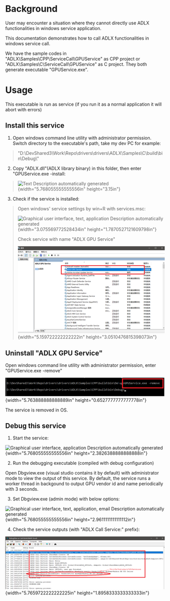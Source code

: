 <!--
# Copyright (c) 2021 - 2022 Advanced Micro Devices, Inc. All rights reserved.
#
#-------------------------------------------------------------------------------------------------
-->
# Background

User may encounter a situation where they cannot directly use ADLX
functionalities in windows service application.

This documentation demonstrates how to call ADLX functionalities in
windows service call.

We have the sample codes in
"ADLX\\Samples\\CPP\\ServiceCall\\GPUService" as CPP project or
"ADLX\\Samples\\C\\ServiceCall\\GPUService" as C project. They both
generate executable "GPUService.exe".

# Usage

This executable is run as service (if you run it as a normal application
it will abort with errors)

## Install this service

1)  Open windows command line utility with administrator permission.
    Switch directory to the executable's path, take my dev PC for
    example:

> "D:\\DevShared3\\Work\\Repo\\drivers\\drivers\\ADLX\\Samples\\C\\build\\bin\\Debug\\"

2)  Copy "ADLX.dll"(ADLX library binary) in this folder, then enter
    "GPUService.exe -install:

> ![Text Description automatically
> generated](media/image1.png){width="5.768055555555556in"
> height="3.15in"}

3)  Check if the service is installed:

> Open windows' service settings by win+R with services.msc:
>
> ![Graphical user interface, text, application Description
> automatically generated](media/image2.png){width="3.075569772528434in"
> height="1.7870527121609798in"}
>
> Check service with name "ADLX GPU Service"
>
> ![](media/image3.png){width="5.159722222222222in"
> height="3.0510476815398073in"}

## Uninstall "ADLX GPU Service"

Open windows command line utility with administrator permission, enter
"GPUService.exe -remove"

![](media/image4.png){width="5.763888888888889in"
height="0.6527777777777778in"}

The service is removed in OS.

## Debug this service

1.  Start the service:

![Graphical user interface, application Description automatically
generated](media/image5.png){width="5.768055555555556in"
height="2.3826388888888888in"}

2.  Run the debugging executable (compiled with debug configuration)

Open Dbgview.exe (visual studio contains it by default) with
administrator mode to view the output of this service. By default, the
service runs a worker thread in backgound to output GPU vendor id and
name periodically with 3 seconds.

3.  Set Dbgview.exe (admin mode) with below options:

![Graphical user interface, text, application, email Description
automatically generated](media/image6.png){width="5.768055555555556in"
height="2.9611111111111112in"}

4.  Check the service outputs (with "ADLX Call Service:" prefix):

![](media/image7.png){width="5.7659722222222225in"
height="1.8958333333333333in"}
